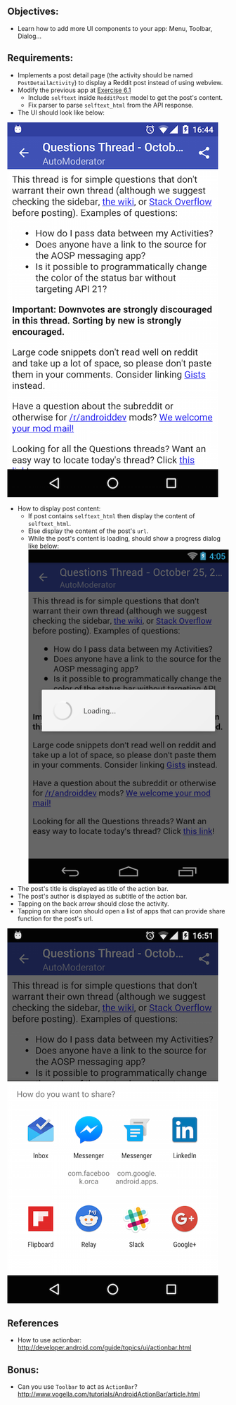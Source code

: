 ## Objectives:
* Learn how to add more UI components to your app: Menu, Toolbar, Dialog...

## Requirements:
* Implements a post detail page (the activity should be named `PostDetailActivity`) to display a Reddit post instead of using webview.
* Modify the previous app at [Exercise 6.1](Exercise_6_1_New_Datasource.md)
    + Include `selftext` inside `RedditPost` model to get the post's content.
    + Fix parser to parse `selftext_html` from the API response.
* The UI should look like below:

![Post Detail UI](images/ex7/post_detail.png)

* How to display post content:
    + If post contains `selftext_html` then display the content of `selftext_html`.
    + Else display the content of the post's `url`.
    + While the post's content is loading, should show a progress dialog like below:
    ![Loading dialog](images/ex7/loading_dialog.png)
* The post's title is displayed as title of the action bar.
* The post's author is displayed as subtitle of the action bar.
* Tapping on the back arrow should close the activity.
* Tapping on share icon should open a list of apps that can provide share function for the post's url.

![Share action](images/ex7/share_action.png)

## References
* How to use actionbar: http://developer.android.com/guide/topics/ui/actionbar.html

## Bonus:
* Can you use `Toolbar` to act as `ActionBar`? http://www.vogella.com/tutorials/AndroidActionBar/article.html
